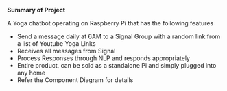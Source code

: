 **Summary of Project**

A Yoga chatbot operating on Raspberry Pi that has the following features
* Send a message daily at 6AM to a Signal Group with a random link from a list of Youtube Yoga Links
* Receives all messages from Signal
* Process Responses through NLP and responds appropriately
* Entire product, can be sold as a standalone Pi and simply plugged into any home
* Refer the Component Diagram for details